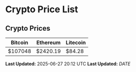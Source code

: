 # Crypto Price List

## Crypto Prices
| Bitcoin | Ethereum | Litecoin |
| ------- | -------- | -------- |
| $107048 | $2420.19 | $84.28 |
**Last Updated:** 2025-06-27 20:12 UTC
**Last Updated:** $DATE$

